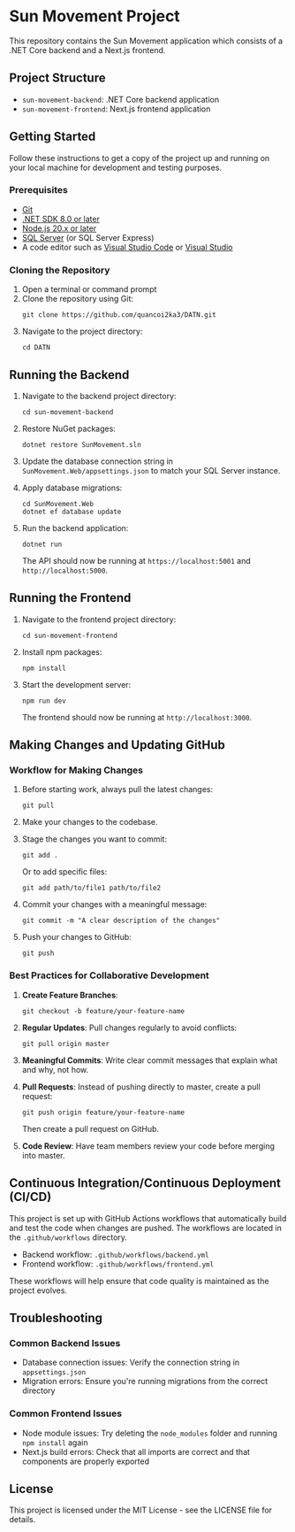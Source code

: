 # Sun Movement Project

This repository contains the Sun Movement application which consists of a .NET Core backend and a Next.js frontend.

## Project Structure
- `sun-movement-backend`: .NET Core backend application
- `sun-movement-frontend`: Next.js frontend application

## Getting Started

Follow these instructions to get a copy of the project up and running on your local machine for development and testing purposes.

### Prerequisites

- [Git](https://git-scm.com/downloads)
- [.NET SDK 8.0 or later](https://dotnet.microsoft.com/download)
- [Node.js 20.x or later](https://nodejs.org/)
- [SQL Server](https://www.microsoft.com/en-us/sql-server/sql-server-downloads) (or SQL Server Express)
- A code editor such as [Visual Studio Code](https://code.visualstudio.com/) or [Visual Studio](https://visualstudio.microsoft.com/)

### Cloning the Repository

1. Open a terminal or command prompt
2. Clone the repository using Git:
   ```
   git clone https://github.com/quancoi2ka3/DATN.git
   ```
3. Navigate to the project directory:
   ```
   cd DATN
   ```

## Running the Backend

1. Navigate to the backend project directory:
   ```
   cd sun-movement-backend
   ```

2. Restore NuGet packages:
   ```
   dotnet restore SunMovement.sln
   ```

3. Update the database connection string in `SunMovement.Web/appsettings.json` to match your SQL Server instance.

4. Apply database migrations:
   ```
   cd SunMovement.Web
   dotnet ef database update
   ```

5. Run the backend application:
   ```
   dotnet run
   ```
   The API should now be running at `https://localhost:5001` and `http://localhost:5000`.

## Running the Frontend

1. Navigate to the frontend project directory:
   ```
   cd sun-movement-frontend
   ```

2. Install npm packages:
   ```
   npm install
   ```

3. Start the development server:
   ```
   npm run dev
   ```
   The frontend should now be running at `http://localhost:3000`.

## Making Changes and Updating GitHub

### Workflow for Making Changes

1. Before starting work, always pull the latest changes:
   ```
   git pull
   ```

2. Make your changes to the codebase.

3. Stage the changes you want to commit:
   ```
   git add .
   ```
   Or to add specific files:
   ```
   git add path/to/file1 path/to/file2
   ```

4. Commit your changes with a meaningful message:
   ```
   git commit -m "A clear description of the changes"
   ```

5. Push your changes to GitHub:
   ```
   git push
   ```

### Best Practices for Collaborative Development

1. **Create Feature Branches**:
   ```
   git checkout -b feature/your-feature-name
   ```

2. **Regular Updates**: Pull changes regularly to avoid conflicts:
   ```
   git pull origin master
   ```

3. **Meaningful Commits**: Write clear commit messages that explain what and why, not how.

4. **Pull Requests**: Instead of pushing directly to master, create a pull request:
   ```
   git push origin feature/your-feature-name
   ```
   Then create a pull request on GitHub.

5. **Code Review**: Have team members review your code before merging into master.

## Continuous Integration/Continuous Deployment (CI/CD)

This project is set up with GitHub Actions workflows that automatically build and test the code when changes are pushed. The workflows are located in the `.github/workflows` directory.

- Backend workflow: `.github/workflows/backend.yml`
- Frontend workflow: `.github/workflows/frontend.yml`

These workflows will help ensure that code quality is maintained as the project evolves.

## Troubleshooting

### Common Backend Issues

- Database connection issues: Verify the connection string in `appsettings.json`
- Migration errors: Ensure you're running migrations from the correct directory

### Common Frontend Issues

- Node module issues: Try deleting the `node_modules` folder and running `npm install` again
- Next.js build errors: Check that all imports are correct and that components are properly exported

## License

This project is licensed under the MIT License - see the LICENSE file for details.